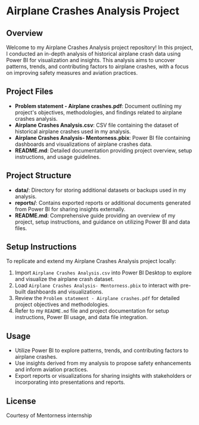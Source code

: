 # Airplane Crashes Analysis Project

## Overview
Welcome to my Airplane Crashes Analysis project repository! In this project, I conducted an in-depth analysis of historical airplane crash data using Power BI for visualization and insights. This analysis aims to uncover patterns, trends, and contributing factors to airplane crashes, with a focus on improving safety measures and aviation practices.

## Project Files
- **Problem statement - Airplane crashes.pdf**: Document outlining my project's objectives, methodologies, and findings related to airplane crashes analysis.
- **Airplane Crashes Analysis.csv**: CSV file containing the dataset of historical airplane crashes used in my analysis.
- **Airplane Crashes Analysis- Mentorness.pbix**: Power BI file containing dashboards and visualizations of airplane crashes data.
- **README.md**: Detailed documentation providing project overview, setup instructions, and usage guidelines.

## Project Structure
- **data/**: Directory for storing additional datasets or backups used in my analysis.
- **reports/**: Contains exported reports or additional documents generated from Power BI for sharing insights externally.
- **README.md**: Comprehensive guide providing an overview of my project, setup instructions, and guidance on utilizing Power BI and data files.

## Setup Instructions
To replicate and extend my Airplane Crashes Analysis project locally:
1. Import `Airplane Crashes Analysis.csv` into Power BI Desktop to explore and visualize the airplane crash dataset.
2. Load `Airplane Crashes Analysis- Mentorness.pbix` to interact with pre-built dashboards and visualizations.
3. Review the `Problem statement - Airplane crashes.pdf` for detailed project objectives and methodologies.
4. Refer to my `README.md` file and project documentation for setup instructions, Power BI usage, and data file integration.

## Usage
- Utilize Power BI to explore patterns, trends, and contributing factors to airplane crashes.
- Use insights derived from my analysis to propose safety enhancements and inform aviation practices.
- Export reports or visualizations for sharing insights with stakeholders or incorporating into presentations and reports.

## License
Courtesy of Mentorness internship
